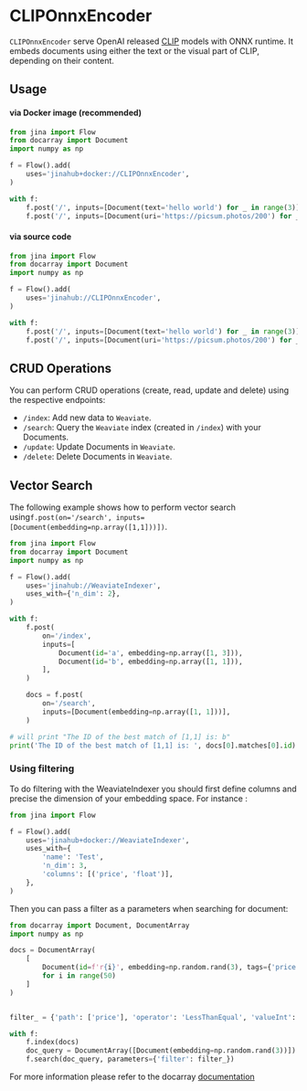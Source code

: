 # CLIPOnnxEncoder

`CLIPOnnxEncoder` serve OpenAI released [CLIP](https://github.com/openai/CLIP) models with ONNX runtime. 
It embeds documents using either the text or the visual part of CLIP, depending on their content.

## Usage

#### via Docker image (recommended)

```python
from jina import Flow
from docarray import Document
import numpy as np

f = Flow().add(
    uses='jinahub+docker://CLIPOnnxEncoder',
)

with f:
    f.post('/', inputs=[Document(text='hello world') for _ in range(3)])
    f.post('/', inputs=[Document(uri='https://picsum.photos/200') for _ in range(3)])
```

#### via source code

```python
from jina import Flow
from docarray import Document
import numpy as np

f = Flow().add(
    uses='jinahub://CLIPOnnxEncoder',
)

with f:
    f.post('/', inputs=[Document(text='hello world') for _ in range(3)])
    f.post('/', inputs=[Document(uri='https://picsum.photos/200') for _ in range(3)])
```



## CRUD Operations

You can perform CRUD operations (create, read, update and delete) using the respective endpoints:

- `/index`: Add new data to `Weaviate`. 
- `/search`: Query the `Weaviate` index (created in `/index`) with your Documents.
- `/update`: Update Documents in `Weaviate`.
- `/delete`: Delete Documents in `Weaviate`.


## Vector Search

The following example shows how to perform vector search using`f.post(on='/search', inputs=[Document(embedding=np.array([1,1]))])`.


```python
from jina import Flow
from docarray import Document
import numpy as np

f = Flow().add(
    uses='jinahub://WeaviateIndexer',
    uses_with={'n_dim': 2},
)

with f:
    f.post(
        on='/index',
        inputs=[
            Document(id='a', embedding=np.array([1, 3])),
            Document(id='b', embedding=np.array([1, 1])),
        ],
    )

    docs = f.post(
        on='/search',
        inputs=[Document(embedding=np.array([1, 1]))],
    )

# will print "The ID of the best match of [1,1] is: b"
print('The ID of the best match of [1,1] is: ', docs[0].matches[0].id)
```


### Using filtering
To do filtering with the WeaviateIndexer you should first define columns and precise the dimension of your embedding space.
For instance :


```python
from jina import Flow

f = Flow().add(
    uses='jinahub+docker://WeaviateIndexer',
    uses_with={
        'name': 'Test',
        'n_dim': 3,
        'columns': [('price', 'float')],
    },
)
```

Then you can pass a filter as a parameters when searching for document:
```python
from docarray import Document, DocumentArray
import numpy as np

docs = DocumentArray(
    [
        Document(id=f'r{i}', embedding=np.random.rand(3), tags={'price': i})
        for i in range(50)
    ]
)


filter_ = {'path': ['price'], 'operator': 'LessThanEqual', 'valueInt': 30}

with f:
    f.index(docs)
    doc_query = DocumentArray([Document(embedding=np.random.rand(3))])
    f.search(doc_query, parameters={'filter': filter_})
```

For more information please refer to the docarray [documentation](https://docarray.jina.ai/advanced/document-store/weaviate/#vector-search-with-filter)